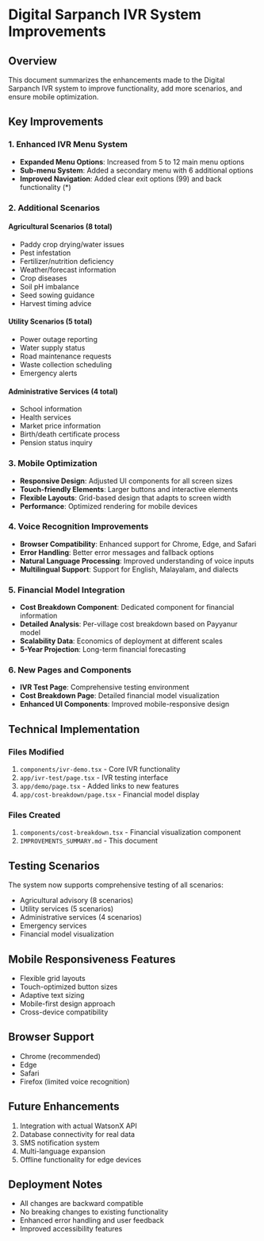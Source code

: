 # Digital Sarpanch IVR System Improvements

## Overview
This document summarizes the enhancements made to the Digital Sarpanch IVR system to improve functionality, add more scenarios, and ensure mobile optimization.

## Key Improvements

### 1. Enhanced IVR Menu System
- **Expanded Menu Options**: Increased from 5 to 12 main menu options
- **Sub-menu System**: Added a secondary menu with 6 additional options
- **Improved Navigation**: Added clear exit options (99) and back functionality (*)

### 2. Additional Scenarios
#### Agricultural Scenarios (8 total)
- Paddy crop drying/water issues
- Pest infestation
- Fertilizer/nutrition deficiency
- Weather/forecast information
- Crop diseases
- Soil pH imbalance
- Seed sowing guidance
- Harvest timing advice

#### Utility Scenarios (5 total)
- Power outage reporting
- Water supply status
- Road maintenance requests
- Waste collection scheduling
- Emergency alerts

#### Administrative Services (4 total)
- School information
- Health services
- Market price information
- Birth/death certificate process
- Pension status inquiry

### 3. Mobile Optimization
- **Responsive Design**: Adjusted UI components for all screen sizes
- **Touch-friendly Elements**: Larger buttons and interactive elements
- **Flexible Layouts**: Grid-based design that adapts to screen width
- **Performance**: Optimized rendering for mobile devices

### 4. Voice Recognition Improvements
- **Browser Compatibility**: Enhanced support for Chrome, Edge, and Safari
- **Error Handling**: Better error messages and fallback options
- **Natural Language Processing**: Improved understanding of voice inputs
- **Multilingual Support**: Support for English, Malayalam, and dialects

### 5. Financial Model Integration
- **Cost Breakdown Component**: Dedicated component for financial information
- **Detailed Analysis**: Per-village cost breakdown based on Payyanur model
- **Scalability Data**: Economics of deployment at different scales
- **5-Year Projection**: Long-term financial forecasting

### 6. New Pages and Components
- **IVR Test Page**: Comprehensive testing environment
- **Cost Breakdown Page**: Detailed financial model visualization
- **Enhanced UI Components**: Improved mobile-responsive design

## Technical Implementation

### Files Modified
1. `components/ivr-demo.tsx` - Core IVR functionality
2. `app/ivr-test/page.tsx` - IVR testing interface
3. `app/demo/page.tsx` - Added links to new features
4. `app/cost-breakdown/page.tsx` - Financial model display

### Files Created
1. `components/cost-breakdown.tsx` - Financial visualization component
2. `IMPROVEMENTS_SUMMARY.md` - This document

## Testing Scenarios
The system now supports comprehensive testing of all scenarios:
- Agricultural advisory (8 scenarios)
- Utility services (5 scenarios)
- Administrative services (4 scenarios)
- Emergency services
- Financial model visualization

## Mobile Responsiveness Features
- Flexible grid layouts
- Touch-optimized button sizes
- Adaptive text sizing
- Mobile-first design approach
- Cross-device compatibility

## Browser Support
- Chrome (recommended)
- Edge
- Safari
- Firefox (limited voice recognition)

## Future Enhancements
1. Integration with actual WatsonX API
2. Database connectivity for real data
3. SMS notification system
4. Multi-language expansion
5. Offline functionality for edge devices

## Deployment Notes
- All changes are backward compatible
- No breaking changes to existing functionality
- Enhanced error handling and user feedback
- Improved accessibility features